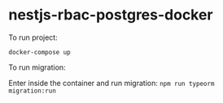 # nestjs-rbac-postgres-docker
To run project:

```docker-compose up ```


To run migration:

Enter inside the container and run migration: ``` npm run typeorm migration:run ```
